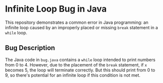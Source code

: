 # Infinite Loop Bug in Java
This repository demonstrates a common error in Java programming: an infinite loop caused by an improperly placed or missing `break` statement in a `while` loop.

## Bug Description
The Java code in `bug.java` contains a `while` loop intended to print numbers from 0 to 4. However, due to the placement of the `break` statement, if `x` becomes 5, the loop will terminate correctly. But this should print from 0 to 9, so there's potential for an infinite loop if this condition is not met.